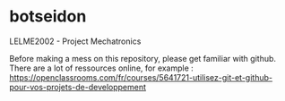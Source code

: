 # botseidon
LELME2002 - Project Mechatronics

Before making a mess on this repository, please get familiar with github. There are a lot of ressources online, for example :
https://openclassrooms.com/fr/courses/5641721-utilisez-git-et-github-pour-vos-projets-de-developpement

